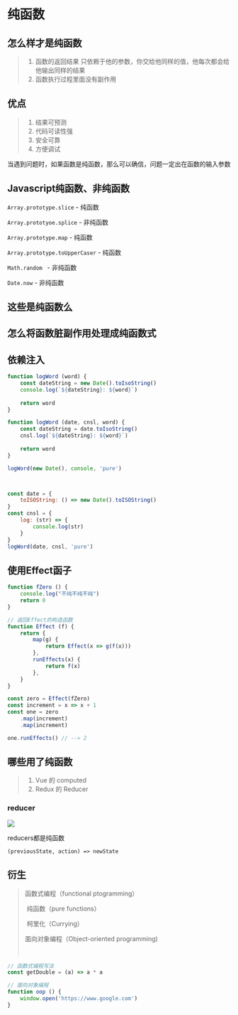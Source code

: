 # 纯函数 #

## 怎么样才是纯函数 ##

> 1. 函数的返回结果 只依赖于他的参数，你交给他同样的值，他每次都会给他输出同样的结果
> 2. 函数执行过程里面没有副作用



## 优点 ##

> 1. 结果可预测
> 2. 代码可读性强
> 3. 安全可靠
> 4. 方便调试

当遇到问题时，如果函数是纯函数，那么可以确信，问题一定出在函数的输入参数



## Javascript纯函数、非纯函数 ##

`Array.prototype.slice` - 纯函数

`Array.prototyoe.splice` - 非纯函数

`Array.prototype.map` - 纯函数

`Array.prototype.toUpperCaser` - 纯函数

`Math.random ` - 非纯函数

`Date.now` - 非纯函数



##  这些是纯函数么 ##



## 怎么将函数脏副作用处理成纯函数式 ##



## 依赖注入 ##

```javascript
function logWord (word) {
    const dateString = new Date().toIsoString()
    console.log(`${dateString}: ${word}`)
    
    return word
}
```

```javascript
function logWord (date, cnsl, word) {
    const dateString = date.toIsoString()
    cnsl.log(`${dateString}: ${word}`)
    
    return word
}

logWord(new Date(), console, 'pure')



const date = {
    toISOString: () => new Date().toISOString()
}
const cnsl = {
    log: (str) => {
        console.log(str)
    }
}
logWord(date, cnsl, 'pure')
```



## 使用Effect函子

```javascript
function fZero () {
    console.log("不纯不纯不纯")
    return 0
}

// 返回Effect的构造函数
function Effect (f) {
    return {
        map(g) {
            return Effect(x => g(f(x)))
        },
        runEffects(x) {
            return f(x)
        },
    }
}

const zero = Effect(fZero)
const increment = x => x + 1
const one = zero
    .map(increment)
    .map(increment)

one.runEffects() // --> 2
```





## 哪些用了纯函数 ##

> 1. Vue 的 computed
> 2. Redux 的 Reducer



### reducer ###

![](https://file.wangsijie.top/17-11-3/9516279.jpg)

reducers都是纯函数

`(previousState, action) => newState`

## 衍生 ##

> 函数式编程（functional ptogramming）
>
> ​	纯函数（pure functions）
>
> ​	柯里化（Currying）
>
> 面向对象编程（Object-oriented programming)
>
> ​	



```javascript
// 函数式编程写法
const getDouble = (a) => a * a

// 面向对象编程
function oop () {
	window.open('https://www.google.com')
}
```



